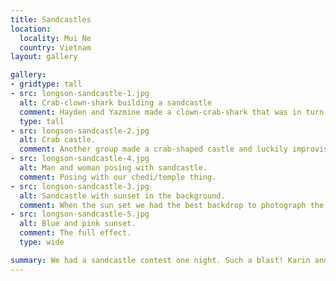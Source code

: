 ```yaml
---
title: Sandcastles
location:
  locality: Mui Ne
  country: Vietnam
layout: gallery

gallery:
- gridtype: tall
- src: longson-sandcastle-1.jpg
  alt: Crab-clown-shark building a sandcastle
  comment: Hayden and Yazmine made a clown-crab-shark that was in turn building his own sandcastle.
  type: tall
- src: longson-sandcastle-2.jpg
  alt: Crab castle.
  comment: Another group made a crab-shaped castle and luckily improvised a sturdy seawall then the tide rolled in during our competition.
- src: longson-sandcastle-4.jpg
  alt: Man and woman posing with sandcastle.
  comment: Posing with our chedi/temple thing.
- src: longson-sandcastle-3.jpg
  alt: Sandcastle with sunset in the background.
  comment: When the sun set we had the best backdrop to photograph the final products of our labor.
- src: longson-sandcastle-5.jpg
  alt: Blue and pink sunset.
  comment: The full effect.
  type: wide

summary: We had a sandcastle contest one night. Such a blast! Karin and I were declared the winners based on our excellent teamwork 💗
---
```


